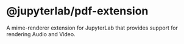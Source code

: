# @jupyterlab/pdf-extension

A mime-renderer extension for JupyterLab that provides support for rendering Audio and Video.
